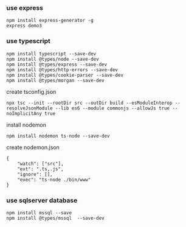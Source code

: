 ### use express

```
npm install express-generator -g
express demo3
```

### use typescript

```
npm install typescript --save-dev
npm install @types/node --save-dev
npm install @types/express --save-dev
npm install @types/http-errors --save-dev
npm install @types/cookie-parser --save-dev
npm install @types/morgan --save-dev
```

create tsconfig.json

```
npx tsc --init --rootDir src --outDir build --esModuleInterop --resolveJsonModule --lib es6 --module commonjs --allowJs true --noImplicitAny true
```

install nodemon

```
npm install nodemon ts-node --save-dev
```

create nodemon.json

```
{
    "watch": ["src"],
    "ext": ".ts,.js",
    "ignore": [],
    "exec": "ts-node ./bin/www"
}
```

### use sqlserver database

```
npm install mssql --save
npm install @types/mssql  --save-dev
```
